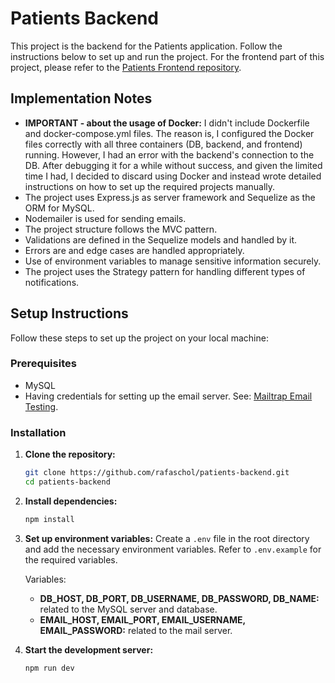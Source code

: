 # Patients Backend

This project is the backend for the Patients application. Follow the instructions below to set up and run the project.
For the frontend part of this project, please refer to the [Patients Frontend repository](https://github.com/rafaschol/patients-frontend).

## Implementation Notes

- **IMPORTANT - about the usage of Docker:** I didn't include Dockerfile and docker-compose.yml files. The reason is, I configured the Docker files correctly with all three containers (DB, backend, and frontend) running. However, I had an error with the backend's connection to the DB. After debugging it for a while without success, and given the limited time I had, I decided to discard using Docker and instead wrote detailed instructions on how to set up the required projects manually.
- The project uses Express.js as server framework and Sequelize as the ORM for MySQL.
- Nodemailer is used for sending emails.
- The project structure follows the MVC pattern.
- Validations are defined in the Sequelize models and handled by it.
- Errors are and edge cases are handled appropriately.
- Use of environment variables to manage sensitive information securely.
- The project uses the Strategy pattern for handling different types of notifications.

## Setup Instructions

Follow these steps to set up the project on your local machine:

### Prerequisites

- MySQL
- Having credentials for setting up the email server. See: [Mailtrap Email Testing](https://mailtrap.io/email-sending/).

### Installation

1. **Clone the repository:**
    ```bash
    git clone https://github.com/rafaschol/patients-backend.git
    cd patients-backend
    ```

2. **Install dependencies:**
    ```bash
    npm install
    ```

3. **Set up environment variables:**
    Create a `.env` file in the root directory and add the necessary environment variables. Refer to `.env.example` for the required variables.

    Variables:
    - **DB_HOST, DB_PORT, DB_USERNAME, DB_PASSWORD, DB_NAME:** related to the MySQL server and database.
    - **EMAIL_HOST, EMAIL_PORT, EMAIL_USERNAME, EMAIL_PASSWORD:** related to the mail server.

4. **Start the development server:**
    ```bash
    npm run dev
    ```

